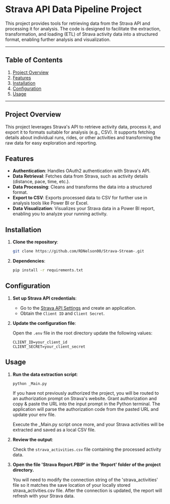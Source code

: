 # Strava API Data Pipeline Project

This project provides tools for retrieving data from the Strava API and processing it for analysis. The code is designed to facilitate the extraction, transformation, and loading (ETL) of Strava activity data into a structured format, enabling further analysis and visualization.

---


## Table of Contents

1. [Project Overview](#project-overview)  
2. [Features](#features)  
3. [Installation](#installation)  
4. [Configuration](#configuration)  
5. [Usage](#usage)  
   

---

## Project Overview

This project leverages Strava's API to retrieve activity data, process it, and export it to formats suitable for analysis (e.g., CSV). It supports fetching details about individual runs, rides, or other activities and transforming the raw data for easy exploration and reporting.

## Features

- **Authentication**: Handles OAuth2 authentication with Strava's API.
- **Data Retrieval**: Fetches data from Strava, such as activity details (distance, pace, time, etc.).
- **Data Processing**: Cleans and transforms the data into a structured format.
- **Export to CSV**: Exports processed data to CSV for further use in analysis tools like Power BI or Excel.
- **Data Visualization**: Visualizes your Strava data in a Power BI report, enabling you to analyze your running activity.

## Installation

1. **Clone the repository**:

   ```bash
   git clone https://github.com/RDNelson00/Strava-Stream-.git

   ```


2. **Dependencies**:

   ```bash
   pip install -r requirements.txt
   ```

## Configuration

1. **Set up Strava API credentials**:

   - Go to the [Strava API Settings](https://www.strava.com/settings/api) and create an application.
   - Obtain the `Client ID` and `Client Secret`.

2. **Update the configuration file**:

   Open the `.env` file in the root directory update the following values:

   ```env
   CLIENT_ID=your_client_id
   CLIENT_SECRET=your_client_secret
   ```

## Usage

1. **Run the data extraction script**:

   ```bash
   python _Main.py
   ```
   If you have not previously authorized the project, you will be routed to an authorization prompt on Strava's website. Grant authorization and copy & paste the URL into the input prompt in the Python terminal.
   The application will parse the authorization code from the pasted URL and update your env file.

   Execute the _Main.py script once more, and your Strava activities will be extracted and saved as a local CSV file.

1. **Review the output**:

   Check the `strava_activities.csv` file containing the processed activity data.

2. **Open the file 'Strava Report.PBIP' in the 'Report' folder of the project directory.**

   You will need to modify the connection string of the 'strava_activities' file so it matches the save location of your locally stored strava_activities.csv file.
   After the connection is updated, the report will refresh with your Strava data. 



